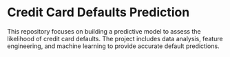 <br>

# Credit Card Defaults Prediction

This repository focuses on building a predictive model to assess the likelihood of credit card defaults. The project includes data analysis, feature engineering, and machine learning to provide accurate default predictions.
